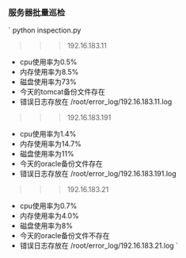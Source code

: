 ### 服务器批量巡检

`
python inspection.py
>>>192.16.183.11
+  cpu使用率为0.5%
+  内存使用率为8.5%
+  磁盘使用率为73%
+  今天的tomcat备份文件存在
+  错误日志存放在 /root/error_log/192.16.183.11.log

>>>192.16.183.191
+  cpu使用率为1.4%
+  内存使用率为14.7%
+  磁盘使用率为11%
+  今天的oracle备份文件存在
+  错误日志存放在 /root/error_log/192.16.183.191.log

>>>192.16.183.21
+  cpu使用率为0.7%
+  内存使用率为4.0%
+  磁盘使用率为8%
+  今天的oracle备份文件不存在
+  错误日志存放在 /root/error_log/192.16.183.21.log
`
